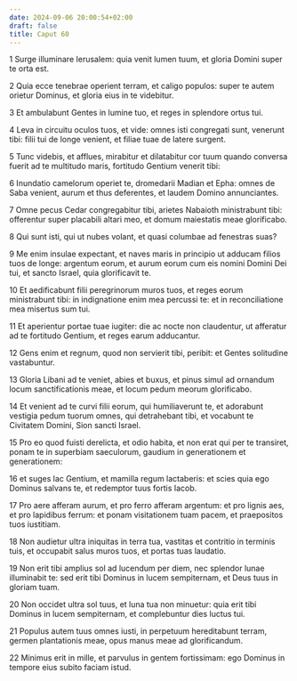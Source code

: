 ```yaml
---
date: 2024-09-06 20:00:54+02:00
draft: false
title: Caput 60
---
```





1 Surge illuminare Ierusalem: quia venit lumen tuum, et gloria Domini super te orta est.

2 Quia ecce tenebrae operient terram, et caligo populos: super te autem orietur Dominus, et gloria eius in te videbitur.

3 Et ambulabunt Gentes in lumine tuo, et reges in splendore ortus tui.

4 Leva in circuitu oculos tuos, et vide: omnes isti congregati sunt, venerunt tibi: filii tui de longe venient, et filiae tuae de latere surgent.

5 Tunc videbis, et afflues, mirabitur et dilatabitur cor tuum quando conversa fuerit ad te multitudo maris, fortitudo Gentium venerit tibi:

6 Inundatio camelorum operiet te, dromedarii Madian et Epha: omnes de Saba venient, aurum et thus deferentes, et laudem Domino annunciantes.

7 Omne pecus Cedar congregabitur tibi, arietes Nabaioth ministrabunt tibi: offerentur super placabili altari meo, et domum maiestatis meae glorificabo.

8 Qui sunt isti, qui ut nubes volant, et quasi columbae ad fenestras suas?

9 Me enim insulae expectant, et naves maris in principio ut adducam filios tuos de longe: argentum eorum, et aurum eorum cum eis nomini Domini Dei tui, et sancto Israel, quia glorificavit te.

10 Et aedificabunt filii peregrinorum muros tuos, et reges eorum ministrabunt tibi: in indignatione enim mea percussi te: et in reconciliatione mea misertus sum tui.

11 Et aperientur portae tuae iugiter: die ac nocte non claudentur, ut afferatur ad te fortitudo Gentium, et reges earum adducantur.

12 Gens enim et regnum, quod non servierit tibi, peribit: et Gentes solitudine vastabuntur.

13 Gloria Libani ad te veniet, abies et buxus, et pinus simul ad ornandum locum sanctificationis meae, et locum pedum meorum glorificabo.

14 Et venient ad te curvi filii eorum, qui humiliaverunt te, et adorabunt vestigia pedum tuorum omnes, qui detrahebant tibi, et vocabunt te Civitatem Domini, Sion sancti Israel.

15 Pro eo quod fuisti derelicta, et odio habita, et non erat qui per te transiret, ponam te in superbiam saeculorum, gaudium in generationem et generationem:

16 et suges lac Gentium, et mamilla regum lactaberis: et scies quia ego Dominus salvans te, et redemptor tuus fortis Iacob.

17 Pro aere afferam aurum, et pro ferro afferam argentum: et pro lignis aes, et pro lapidibus ferrum: et ponam visitationem tuam pacem, et praepositos tuos iustitiam.

18 Non audietur ultra iniquitas in terra tua, vastitas et contritio in terminis tuis, et occupabit salus muros tuos, et portas tuas laudatio.

19 Non erit tibi amplius sol ad lucendum per diem, nec splendor lunae illuminabit te: sed erit tibi Dominus in lucem sempiternam, et Deus tuus in gloriam tuam.

20 Non occidet ultra sol tuus, et luna tua non minuetur: quia erit tibi Dominus in lucem sempiternam, et complebuntur dies luctus tui.

21 Populus autem tuus omnes iusti, in perpetuum hereditabunt terram, germen plantationis meae, opus manus meae ad glorificandum.

22 Minimus erit in mille, et parvulus in gentem fortissimam: ego Dominus in tempore eius subito faciam istud.

